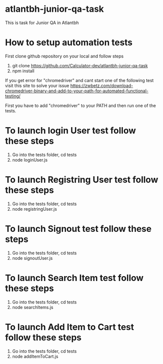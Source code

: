 # atlantbh-junior-qa-task
This is task for Junior QA in Atlantbh

# How to setup automation tests

First clone github repository on your local and follow steps

1. git clone https://github.com/Calculator-dev/atlantbh-junior-qa-task
2. npm install

If you get error for "chromedriver" and cant start one of the following test visit this site to solve your issue https://zwbetz.com/download-chromedriver-binary-and-add-to-your-path-for-automated-functional-testing/

First you have to add "chromedriver" to your PATH and then run one of the tests.

# To launch login User test follow these steps

1. Go into the tests folder, cd tests
2. node loginUser.js

# To launch Registring User test follow these steps

1. Go into the tests folder, cd tests
2. node registringUser.js

# To launch Signout test follow these steps

1. Go into the tests folder, cd tests
2. node signoutUser.js

# To launch Search Item test follow these steps

1. Go into the tests folder, cd tests
2. node searchItems.js

# To launch Add Item to Cart test follow these steps

1. Go into the tests folder, cd tests
2. node addItemToCart.js